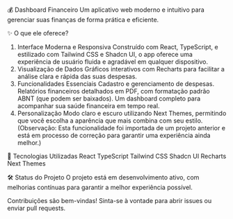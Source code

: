 💰 Dashboard Financeiro
Um aplicativo web moderno e intuitivo para gerenciar suas finanças de forma prática e eficiente.

✨ O que ele oferece?
1. Interface Moderna e Responsiva
Construído com React, TypeScript, e estilizado com Tailwind CSS e Shadcn UI, o app oferece uma experiência de usuário fluida e agradável em qualquer dispositivo.
2. Visualização de Dados
Gráficos interativos com Recharts para facilitar a análise clara e rápida das suas despesas.
3. Funcionalidades Essenciais
Cadastro e gerenciamento de despesas.
Relatórios financeiros detalhados em PDF, com formatação padrão ABNT (que podem ser baixados).
Um dashboard completo para acompanhar sua saúde financeira em tempo real.
4. Personalização
Modo claro e escuro utilizando Next Themes, permitindo que você escolha a aparência que mais combina com seu estilo.
(Observação: Esta funcionalidade foi importada de um projeto anterior e está em processo de correção para garantir uma experiência ainda melhor.)



🚀 Tecnologias Utilizadas
React
TypeScript
Tailwind CSS
Shadcn UI
Recharts
Next Themes


🛠 Status do Projeto
O projeto está em desenvolvimento ativo, com melhorias contínuas para garantir a melhor experiência possível.

Contribuições são bem-vindas! Sinta-se à vontade para abrir issues ou enviar pull requests.
